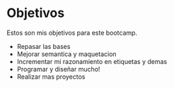 # Objetivos

Estos son mis objetivos para este bootcamp.

- Repasar las bases
- Mejorar semantica y maquetacion
- Incrementar mi razonamiento en etiquetas y demas
- Programar y diseñar mucho!
- Realizar mas proyectos
